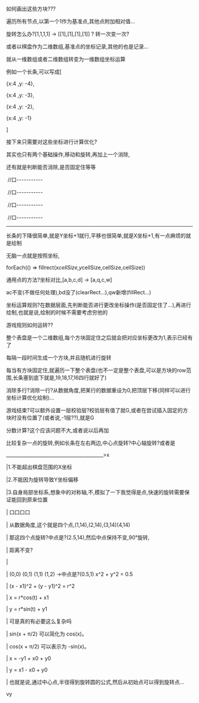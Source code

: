 如何画出这些方块???

遍历所有节点,以第一个1作为基准点,其他点附加相对值...

旋转怎么办?[1,1,1,1] -> [[1],[1],[1],[1]] ? 转一次变一次?

或者以棋盘作为二维数组,基准点的坐标记录,其他的也是记录...

就从一维数组或者二维数组转变为一维数组坐标运算

例如一个长条,可以写成[

  {x:4 ,y: -4},

  {x:4 ,y: -3},

  {x:4 ,y: -2},

  {x:4 ,y: -1}

]

接下来只需要对这些坐标进行计算优化?

其实也只有两个基础操作,移动和旋转,再加上一个消除,

还有就是判断能否消除,是否固定住等等

​      //口-----------

​      //口-----------

​      //口-----------

​      //口-----------

------------------------------------

长条的下降很简单,就是Y坐标+1就行,平移也很简单,就是X坐标+1,有一点麻烦的就是绘制

无脑一点就是按照坐标,

forEach(() => fillrect(x*cellSize,y*cellSize,cellSize,cellSize))

通用点的方法?坐标对比,[a,b,c,d] -> [a,q,c,w]

ac不变(不做任何处理),bd没了(clearRect...),qw新增(fillRect...)

坐标运算规则?在数据层面,先判断能否进行更改坐标操作(是否固定住了...),再进行绘制,也就是说,绘制的时候不需要考虑穷他的

游戏规则如何运转??

整个表盘是一个二维数组,每个方块固定住之后就会把对应坐标更改为1,表示已经有了

每隔一段时间生成一个方块,并且随机进行旋转

每当有方块固定住,就遍历一下整个表盘(也不一定是整个表盘,可以是方块的row范围,长条塞到底下就是,19,18,17,16四行就好了)

消除多行?消除一行?从数据角度,把某行的数据重设为0,把顶层下移(同样可以进行坐标计算优化绘制)...

游戏结束?可以额外设置一层校验层?校验层有值了就G,或者在尝试插入固定的方块时没有位置了(或者说,-1层??),就是G

分数计算?这个应该问题不大,或者说以后再加

比较复杂一点的旋转,例如长条在左右两边,中心点旋转?中心轴旋转?或者是

_________________________________________>x

|1.不能超出棋盘范围的X坐标

|2.不能因为旋转导致Y坐标偏移

|3.自身局部坐标系,想象中的对称轴,不,模拟了一下我觉得是点,快速的旋转需要保证能回到原来位置

|  口口口口

|   从数据角度,这个就是四个点,(1,14),(2,14),(3,14)(4,14)

|   那这四个点旋转?中点是?(2.5,14),然后中点保持不变,90°旋转,

|   距离不变?

|

|   (0,0) (0,1) (1,1) (1,2) ->中点是?(0.5,1) x^2 + y^2 = 0.5

|   (x - x1)^2 + (y - y1)^2 = r^2

|   x = r*cos(t) + x1

|   y = r*sin(t) + y1

|   可是真的有必要这么复杂吗

|   sin(x + π/2) 可以简化为 cos(x)。

|   cos(x + π/2) 可以表示为 -sin(x)。

|   x = -y1 + x0 + y0

|   y = x1 - x0 + y0

|   也就是说,通过中心点,半径得到旋转圆的公式,然后从初始点可以得到旋转点...

vy